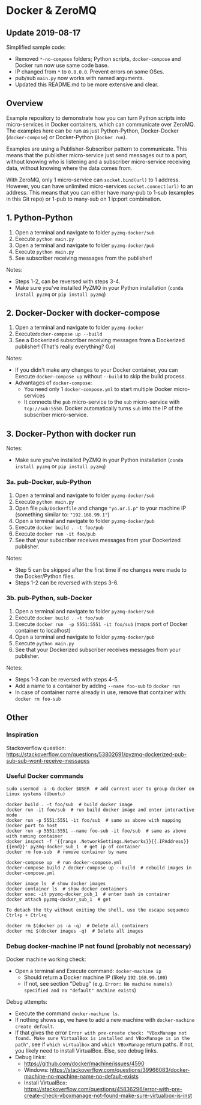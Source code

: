 # Docker & ZeroMQ
## Update 2019-08-17
Simplified sample code:

* Removed `*-no-compose` folders; Python scripts, `docker-compose` and Docker run now use same code base.
* IP changed from `*` to `0.0.0.0`. Prevent errors on some OSes.
* pub/sub `main.py` now works with named arguments.
* Updated this README.md to be more extensive and clear.

## Overview
Example repository to demonstrate how you can turn Python scripts
into micro-services in Docker containers, which can communicate over ZeroMQ.
The examples here can be run as just Python-Python, Docker-Docker (`docker-compose`) or Docker-Python (`docker run`).

Examples are using a Publisher-Subscriber pattern to communicate.
This means that the publisher micro-service just send messages out to a port,
without knowing who is listening and a subscriber micro-service receiving data,
without knowing where the data comes from.

With ZeroMQ, only 1 micro-service can `socket.bind(url)` to 1 address.
However, you can have unlimited micro-services `socket.connect(url)` to an address.
This means that you can either have many-pub to 1-sub (examples in this Git repo) or 1-pub to many-sub on 1 ip:port combination.


## 1. Python-Python
1. Open a terminal and navigate to folder `pyzmq-docker/sub`
2. Execute `python main.py`
3. Open a terminal and navigate to folder `pyzmq-docker/pub`
4. Execute `python main.py`
5. See subscriber receiving messages from the publisher!

Notes:
* Steps 1-2, can be reversed with steps 3-4.
* Make sure you've installed PyZMQ in your Python installation (`conda install pyzmq` or `pip install pyzmq`)


## 2. Docker-Docker with docker-compose
1. Open a terminal and navigate to folder `pyzmq-docker`
2. Execute`docker-compose up --build`
3. See a Dockerized subscriber receiving messages from a Dockerized publisher! (That's really everything? 0.o)

Notes:
* If you didn't make any changes to your Docker container, you can Execute `docker-compose up` without `--build`
  to skip the build process.
* Advantages of `docker-compose`:
  * You need only 1 `docker-compose.yml` to start multiple Docker micro-services
  * It connects the `pub` micro-service to the `sub` micro-service with `tcp://sub:5550`.
    Docker automatically turns `sub` into the IP of the subscriber micro-service.


## 3. Docker-Python with docker run
Notes:
* Make sure you've installed PyZMQ in your Python installation (`conda install pyzmq` or `pip install pyzmq`)

### 3a. pub-Docker, sub-Python
1. Open a terminal and navigate to folder `pyzmq-docker/sub`
2. Execute `python main.py`
3. Open file `pub/Dockerfile` and change `"yo.ur.i.p"` to your machine IP (something similar to: `"192.168.99.1"`)
4. Open a terminal and navigate to folder `pyzmq-docker/pub`
5. Execute `docker build . -t foo/pub`
6. Execute `docker run -it foo/pub`
7. See that your subscriber receives messages from your Dockerized publisher.

Notes:
* Step 5 can be skipped after the first time if no changes were made to the Docker/Python files.
* Steps 1-2 can be reversed with steps 3-6.

### 3b. pub-Python, sub-Docker
1. Open a terminal and navigate to folder `pyzmq-docker/sub`
2. Execute `docker build . -t foo/sub`
3. Execute `docker run  -p 5551:5551 -it foo/sub` (maps port of Docker container to localhost)
4. Open a terminal and navigate to folder `pyzmq-docker/pub`
5. Execute `python main.py`
6. See that your Dockerized subscriber receives messages from your publisher.

Notes:
* Steps 1-3 can be reversed with steps 4-5.
* Add a name to a container by adding `--name foo-sub` to `docker run `
* In case of container name already in use, remove that container with: `docker rm foo-sub`



## Other
### Inspiration
Stackoverflow question: https://stackoverflow.com/questions/53802691/pyzmq-dockerized-pub-sub-sub-wont-receive-messages

### Useful Docker commands

    sudo usermod -a -G docker $USER  # add current user to group docker on Linux systems (Ubuntu)

    docker build . -t foo/sub  # build docker image
    docker run -it foo/sub  # run build docker image and enter interactive mode
    docker run -p 5551:5551 -it foo/sub  # same as above with mapping Docker port to host
    docker run -p 5551:5551 --name foo-sub -it foo/sub  # same as above with naming container
    docker inspect -f '{{range .NetworkSettings.Networks}}{{.IPAddress}}{{end}}' pyzmq-docker_sub_1  # get ip of container
    docker rm foo-sub  # remove container by name
    
    docker-compose up  # run docker-compose.yml
    docker-compose build / docker-compose up --build  # rebuild images in docker-compose.yml

    docker image ls  # show docker images
    docker container ls  # show docker containers
    docker exec -it pyzmq-docker_pub_1  # enter bash in container
    docker attach pyzmq-docker_sub_1  # get

    To detach the tty without exiting the shell, use the escape sequence Ctrl+p + Ctrl+q
    
    docker rm $(docker ps -a -q)  # Delete all containers
    docker rmi $(docker images -q)  # Delete all images
    
    
### Debug docker-machine IP not found (probably not necessary)
Docker machine working check:
* Open a terminal and Execute command: `docker-machine ip`
  * Should return a Docker machine IP (likely `192.168.99.100`)
  * If not, see section "Debug" (e.g. `Error: No machine name(s) specified and no "default" machine exists`)

Debug attempts:
* Execute the command `docker-machine ls`.
* If nothing shows up, we have to add a new machine with `docker-machine create default`.
* If that gives the error `Error with pre-create check: "VBoxManage not found.
  Make sure VirtualBox is installed and VBoxManage is in the path"`,
  see if `which virtualbox` and `which VBoxManage` return paths.
  If not, you likely need to install VirtualBox. Else, see debug links.
* Debug links:
  * https://github.com/docker/machine/issues/4590
  * Windows: https://stackoverflow.com/questions/39966083/docker-machine-no-machine-name-no-default-exists
  * Install VirtualBox: https://stackoverflow.com/questions/45836296/error-with-pre-create-check-vboxmanage-not-found-make-sure-virtualbox-is-inst
